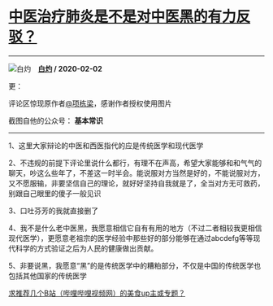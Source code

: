 # [中医治疗肺炎是不是对中医黑的有力反驳？](https://www.zhihu.com/answer/995127625)

-----------------------------------------------------------------

![白灼](https://pic2.zhimg.com/v2-a1a8afd80b97e5f92fec70b32ca8971b.jpg?source=1940ef5c "白灼")&emsp;**[白灼](https://www.zhihu.com/people/bbow) / 2020-02-02**

更：

评论区惊现原作者[@项栋梁](https://www.zhihu.com/people/992f85595081fdd83fb922c269f6bfe6)，感谢作者授权使用图片

截图自他的公众号： **基本常识** 

***

1、这里大家辩论的中医和西医指代的应是传统医学和现代医学

2、不违规的前提下评论里说什么都行，有理不在声高，希望大家能够和和气气的聊天，吵这么些年了，不差这一时半会。能说服对方当然是好的，不能说服对方，又不愿服输，非要坚信自己的理论，就好好坚持自我就是了，全当对方无可救药，别跟自己眼里的傻子一般见识

3、口吐芬芳的我就直接删了

4、我不是什么老中医黑，我愿意相信它自有有用的地方（不过二者相较我更相信现代医学），更愿意老祖宗的医学经验中那些好的部分能够在通过abcdefg等等现代科学的方式验证之后为人民的健康做出贡献。

5、非要说黑，我愿意“黑”的是传统医学中的糟粕部分，不仅是中国的传统医学也包括其他国家的传统医学

[求推荐几个B站（哔哩哔哩视频网）的美食up主或专题？](https://www.zhihu.com/question/39350552/answer/708598358)

